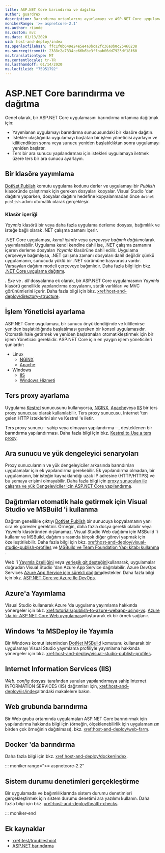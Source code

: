 ```yaml
---
title: ASP.NET Core barındırma ve dağıtma
author: guardrex
description: Barındırma ortamlarını ayarlamayı ve ASP.NET Core uygulamaları dağıtmayı öğrenin.
monikerRange: '>= aspnetcore-2.1'
ms.author: riande
ms.custom: mvc
ms.date: 01/13/2020
uid: host-and-deploy/index
ms.openlocfilehash: ffc1f0b649e24e5e4a0bca2fc36a0b0c25460238
ms.sourcegitcommit: 2388c2a7334ce66b6be3ffbab06dd7923df18f60
ms.translationtype: MT
ms.contentlocale: tr-TR
ms.lasthandoff: 01/14/2020
ms.locfileid: "75951792"
---
```

# <a name="host-and-deploy-aspnet-core"></a>ASP.NET Core barındırma ve dağıtma

Genel olarak, bir ASP.NET Core uygulamasını barındırma ortamına dağıtmak için:

* Yayımlanan uygulamayı barındırma sunucusundaki bir klasöre dağıtın.
* İstekler ulaştığında uygulamayı başlatan bir işlem yöneticisi ayarlayın ve kilitlendikten sonra veya sunucu yeniden başlatıldıktan sonra uygulamayı yeniden başlatır.
* Ters bir ara sunucu yapılandırması için istekleri uygulamaya iletmek üzere ters bir ara sunucu ayarlayın.

## <a name="publish-to-a-folder"></a>Bir klasöre yayımlama

[DotNet Publish](/dotnet/core/tools/dotnet-publish) komutu uygulama kodunu derler ve uygulamayı bir *Publish* klasöründe çalıştırmak için gereken dosyaları kopyalar. Visual Studio 'dan dağıtım yaparken, dosyalar dağıtım hedefine kopyalanmadan önce `dotnet publish` adımı otomatik olarak gerçekleşir.

### <a name="folder-contents"></a>Klasör içeriği

*Yayımla* klasörü bir veya daha fazla uygulama derleme dosyası, bağımlılık ve isteğe bağlı olarak .NET çalışma zamanı içerir.

.NET Core uygulaması, *kendi içinde* veya *çerçeveye bağımlı dağıtım*olarak yayımlanabilir. Uygulama kendi kendine dahil ise, .NET çalışma zamanını içeren derleme dosyaları *Yayımla* klasörüne dahil edilir. Uygulama çerçeveye bağımlıysa, .NET çalışma zamanı dosyaları dahil değildir çünkü uygulamanın, sunucuda yüklü bir .NET sürümüne başvurusu vardır. Varsayılan dağıtım modeli çerçeveye bağımlıdır. Daha fazla bilgi için bkz. [.NET Core uygulama dağıtımı](/dotnet/core/deploying/).

*. Exe* ve *. dll* dosyalarına ek olarak, bir ASP.NET Core uygulamasının *Yayımla* klasörü genellikle yapılandırma dosyalarını, statik varlıkları ve MVC görünümlerini içerir. Daha fazla bilgi için bkz. <xref:host-and-deploy/directory-structure>.

## <a name="set-up-a-process-manager"></a>İşlem Yöneticisi ayarlama

ASP.NET Core uygulaması, bir sunucu önyüklendiğinde ve kilitlenirse yeniden başlatıldığında başlatılması gereken bir konsol uygulamasıdır. Otomatik hale getirmek ve yeniden başlatmaları otomatikleştirmek için bir işlem Yöneticisi gereklidir. ASP.NET Core için en yaygın işlem yöneticileri şunlardır:

* Linux
  * [NGINX](xref:host-and-deploy/linux-nginx)
  * [Apache](xref:host-and-deploy/linux-apache)
* Windows
  * [IIS](xref:host-and-deploy/iis/index)
  * [Windows Hizmeti](xref:host-and-deploy/windows-service)

## <a name="set-up-a-reverse-proxy"></a>Ters proxy ayarlama

Uygulama [Kestrel](xref:fundamentals/servers/kestrel) sunucusunu kullanıyorsa, [NGINX](xref:host-and-deploy/linux-nginx), [Apache](xref:host-and-deploy/linux-apache)veya [IIS](xref:host-and-deploy/iis/index) bir ters proxy sunucusu olarak kullanılabilir. Ters proxy sunucusu, Internet 'ten gelen HTTP isteklerini alır ve Kestrel 'e iletir.

Ters proxy sunucu&mdash;sahip veya olmayan yapılandırma&mdash;, desteklenen bir barındırma yapılandırması. Daha fazla bilgi için bkz. [Kestrel to Use a ters proxy](xref:fundamentals/servers/kestrel#when-to-use-kestrel-with-a-reverse-proxy).

## <a name="proxy-server-and-load-balancer-scenarios"></a>Ara sunucu ve yük dengeleyici senaryoları

Proxy sunucularının ve yük dengeleyiciler arkasında barındırılan uygulamalar için ek yapılandırma gerekebilir. Ek yapılandırma olmadan, bir uygulamanın, bir isteğin kaynaklandığı uzak IP adresine (HTTP/HTTPS) ve bu şemaya erişimi olmayabilir. Daha fazla bilgi için [proxy sunucuları ile çalışma ve yük Dengeleyiciler için ASP.NET Core yapılandırma](xref:host-and-deploy/proxy-load-balancer).

## <a name="use-visual-studio-and-msbuild-to-automate-deployments"></a>Dağıtımları otomatik hale getirmek için Visual Studio ve MSBuild 'i kullanma

Dağıtım genellikle çıktıyı [DotNet Publish](/dotnet/core/tools/dotnet-publish) bir sunucuya kopyalamanın yanı sıra ek görevler gerektirir. Örneğin, daha fazla dosya gerekli olabilir veya *Yayımla* klasöründen dışlanamaz. Visual Studio Web dağıtımı için MSBuild 'i kullanır ve MSBuild, dağıtım sırasında birçok diğer görevi yapmak için özelleştirilebilir. Daha fazla bilgi için bkz. <xref:host-and-deploy/visual-studio-publish-profiles> ve [MSBuild ve Team Foundation Yapı kitabı kullanma](http://msbuildbook.com/) .

Web 'i [Yayımla özelliğini](xref:tutorials/publish-to-azure-webapp-using-vs) veya [yerleşik git desteğini](xref:host-and-deploy/azure-apps/azure-continuous-deployment)kullanarak, uygulamalar doğrudan Visual Studio 'dan Azure App Service dağıtılabilir. Azure DevOps Services [Azure App Service için sürekli dağıtımı](/azure/devops/pipelines/targets/webapp)destekler. Daha fazla bilgi için bkz. [ASP.NET Core ve Azure Ile DevOps](xref:azure/devops/index).

## <a name="publish-to-azure"></a>Azure'a Yayımlama

Visual Studio kullanarak Azure 'da uygulama yayımlama hakkında yönergeler için bkz. <xref:tutorials/publish-to-azure-webapp-using-vs>. [Azure 'da bir ASP.NET Core Web uygulaması](/azure/app-service/app-service-web-get-started-dotnet)oluşturarak ek bir örnek sağlanır.

## <a name="publish-with-msdeploy-on-windows"></a>Windows 'ta MSDeploy ile Yayımla

Bir Windows komut isteminden [DotNet MSBuild](/dotnet/core/tools/dotnet-msbuild) komutunu kullanarak bir uygulamayı Visual Studio yayımlama profiliyle yayımlama hakkında yönergeler için bkz. <xref:host-and-deploy/visual-studio-publish-profiles>.

## <a name="internet-information-services-iis"></a>Internet Information Services (IIS)

*Web. config* dosyası tarafından sunulan yapılandırmaya sahip Internet INFORMATION SERVICES (IIS) dağıtımları için, <xref:host-and-deploy/iis/index>altındaki makalelere bakın.

## <a name="host-in-a-web-farm"></a>Web grubunda barındırma

Bir Web grubu ortamında uygulamaları ASP.NET Core barındırmak için yapılandırma hakkında bilgi için (örneğin, ölçeklenebilirlik için uygulamanızın birden çok örneğinin dağıtılması), bkz. <xref:host-and-deploy/web-farm>.

## <a name="host-on-docker"></a>Docker 'da barındırma

Daha fazla bilgi için bkz. <xref:host-and-deploy/docker/index>.

::: moniker range=">= aspnetcore-2.2"

## <a name="perform-health-checks"></a>Sistem durumu denetimleri gerçekleştirme

Bir uygulamada ve bağımlılıklarında sistem durumu denetimleri gerçekleştirmek için sistem durumu denetimi ara yazılımı kullanın. Daha fazla bilgi için bkz. <xref:host-and-deploy/health-checks>.

::: moniker-end

## <a name="additional-resources"></a>Ek kaynaklar

* <xref:test/troubleshoot>
* [ASP.NET barındırma](https://dotnet.microsoft.com/apps/aspnet/hosting)
